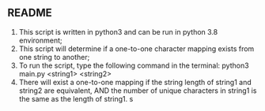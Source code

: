 ## README
1) This script is written in python3 and can be run in python 3.8 environment;
2) This script will determine if a one-to-one character mapping exists from one string to another;
3) To run the script, type the following command in the terminal: python3 main.py \<string1> \<string2>
4) There will exist a one-to-one mapping if the string length of string1 and string2 are equivalent, 
AND the number of unique characters in string1 is the same as the length of string1.
s
